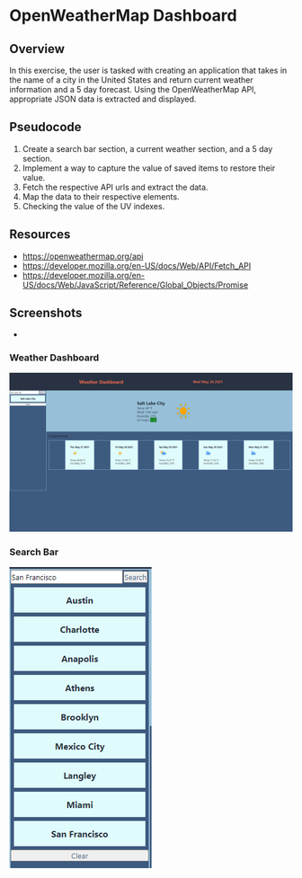 # OpenWeatherMap Dashboard

## Overview
In this exercise, the user is tasked with creating an application that takes in the name of a city in the United States and return current weather information and a 5 day forecast. Using the OpenWeatherMap API, appropriate JSON data is extracted and displayed.

## Pseudocode
1. Create a search bar section, a current weather section, and a 5 day section.
2. Implement a way to capture the value of saved items to restore their value.
3. Fetch the respective API urls and extract the data.
4. Map the data to their respective elements.
5. Checking the value of the UV indexes.

## Resources
- https://openweathermap.org/api
- https://developer.mozilla.org/en-US/docs/Web/API/Fetch_API
- https://developer.mozilla.org/en-US/docs/Web/JavaScript/Reference/Global_Objects/Promise

## Screenshots
- 
### Weather Dashboard
![weather Dashboard on a desktop](https://github.com/huirayj/weather-dashboard/blob/main/assets/images/screenshots/screenshot-desktop.png)
### Search Bar
![Search Bar with a Clear button](https://github.com/huirayj/weather-dashboard/blob/main/assets/images/screenshots/screenshot-search-bar.png)
